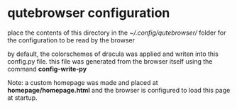 # qutebrowser configuration
place the contents of this directory in the *~/.config/qutebrowser/* folder
for the configuration to be read by the browser

by default, the colorschemes of dracula was applied and writen into this
config.py file. this file was generated from the browser itself using the
command **config-write-py**

Note:
a custom homepage was made and placed at **homepage/homepage.html** and the
browser is configured to load this page at startup.
